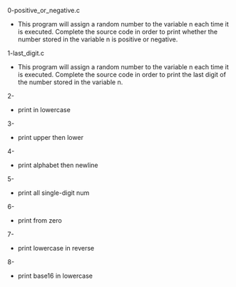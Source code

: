 0-positive_or_negative.c
* This program will assign a random number to the variable n each time it is executed. Complete the source code in order to print whether the number stored in the variable n is positive or negative.

1-last_digit.c
* This program will assign a random number to the variable n each time it is executed. Complete the source code in order to print the last digit of the number stored in the variable n.

2-
* print in lowercase

3-
* print upper then lower

4-
* print alphabet then newline

5-
* print all single-digit num

6-
* print from zero

7-
* print lowercase in reverse

8-
* print base16 in lowercase
